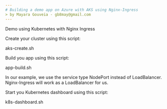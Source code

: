 ```yaml
---
# Building a demo app on Azure with AKS using Nginx-Ingress
> by Mayara Gouveia - gb8may@gmail.com
---
```


Demo using Kubernetes with Nginx Ingress

Create your cluster using this script:

aks-create.sh

Build you app using this script:

app-build.sh

In our example, we use the service type NodePort instead of LoadBalancer.
Nginx-Ingress will work as a LoadBalancer for us.

Start you Kubernetes dashboard using this script:

k8s-dashboard.sh
